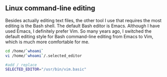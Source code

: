 ## Linux command-line editing

Besides actually editing text files, the other tool I use that requires the most editing is the Bash shell. The default Bash editor is Emacs. Although I have used Emacs, I definitely prefer Vim. So many years ago, I switched the default editing style for Bash command-line editing from Emacs to Vim, which is much more comfortable for me.
 ```bash
 cd /home/`whoami`
 vi /home/`whoami`/.selected_editor
 ```
 ```bash
#add / replace
SELECTED_EDITOR="/usr/bin/vim.basic"
 ```
